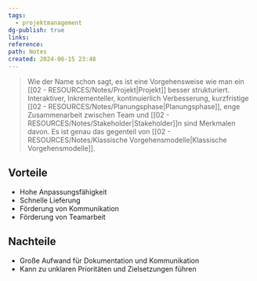 ```yaml
---
tags:
  - projektmanagement
dg-publish: true
links: 
reference: 
path: Notes
created: 2024-06-15 23:48
---
```

> Wie der Name schon sagt, es ist eine Vorgehensweise  wie man ein [[02 - RESOURCES/Notes/Projekt\|Projekt]] besser strukturiert.
> Interaktiver, Inkrementeller, kontinuierlich Verbesserung, kurzfristige [[02 - RESOURCES/Notes/Planungsphase\|Planungsphase]], enge Zusammenarbeit zwischen Team und [[02 - RESOURCES/Notes/Stakeholder\|Stakeholder]]n sind Merkmalen davon.
> Es ist genau das gegenteil von [[02 - RESOURCES/Notes/Klassische Vorgehensmodelle\|Klassische Vorgehensmodelle]].

## Vorteile
- Hohe Anpassungsfähigkeit
- Schnelle Lieferung
- Förderung von Kommunikation
- Förderung von Teamarbeit

## Nachteile
- Große Aufwand für Dokumentation und Kommunikation
- Kann zu unklaren Prioritäten und Zielsetzungen führen